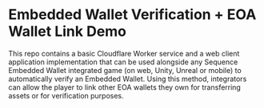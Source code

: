# Embedded Wallet Verification + EOA Wallet Link Demo
This repo contains a basic Cloudflare Worker service and a web client application implementation that can be used alongside any Sequence Embedded Wallet integrated game (on web, Unity, Unreal or mobile) to automatically verify an Embedded Wallet. Using this method, integrators can allow the player to link other EOA wallets they own for transferring assets or for verification purposes.


